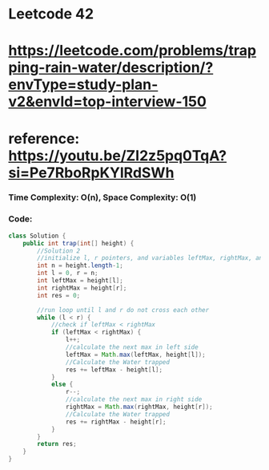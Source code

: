 # Leetcode 42
# https://leetcode.com/problems/trapping-rain-water/description/?envType=study-plan-v2&envId=top-interview-150
# reference: https://youtu.be/ZI2z5pq0TqA?si=Pe7RboRpKYlRdSWh

### Time Complexity: O(n), Space Complexity: O(1)


### Code:

```java
class Solution {
    public int trap(int[] height) {
        //Solution 2
        //initialize l, r pointers, and variables leftMax, rightMax, and res
        int n = height.length-1;
        int l = 0, r = n;
        int leftMax = height[l];
        int rightMax = height[r];
        int res = 0;

        //run loop until l and r do not cross each other
        while (l < r) {
            //check if leftMax < rightMax
            if (leftMax < rightMax) {
                l++;
                //calculate the next max in left side
                leftMax = Math.max(leftMax, height[l]);
                //Calculate the Water trapped
                res += leftMax - height[l];
            }
            else {
                r--;
                //calculate the next max in right side
                rightMax = Math.max(rightMax, height[r]);
                //Calculate the Water trapped
                res += rightMax - height[r];
            }
        }
        return res;
    }
}
